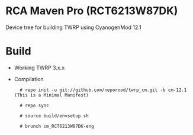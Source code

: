 RCA Maven Pro (RCT6213W87DK) 
==============

Device tree for building TWRP using CyanogenMod 12.1

# Build

* Working
  TWRP 3.x.x

* Compilation

        # repo init -u git://github.com/neporood/twrp_cm.git -b cm-12.1 (This is a Minimal Manifest)
        
        # repo sync
        
        # source build/envsetup.sh
        
        # brunch cm_RCT6213W87DK-eng
